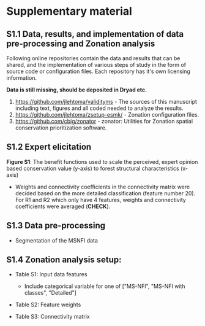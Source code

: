 # Supplementary material

## S1.1 Data, results, and implementation of data pre-processing and Zonation analysis

Following online repositories contain the data and results that can be shared, and the implementation of various steps of study in the form of source code or configuration files. Each repository has it's own licensing information.

__Data is still missing, should be deposited in Dryad etc.__

1. https://github.com/jlehtoma/validityms - The sources of this manuscript including text, figures and all coded needed to analyze the results.
2. https://github.com/jlehtoma/zsetup-esmk/ - Zonation configuration files.
3. https://github.com/cbig/zonator - zonator: Utilities for Zonation spatial conservation prioritization software.

## S1.2 Expert elicitation

__Figure S1__: The benefit functions used to scale the perceived, expert opinion based conservation value (y-axis) to forest structural characteristics (x-axis)

+ Weights and connectivity coefficients in the connectivity matrix were decided based on the more detailed classification (feature number 20). For R1 and R2 which only have 4 features, weights and connectivity coefficients were averaged (__CHECK__).

## S1.3 Data pre-processing

+ Segmentation of the MSNFI data

## S1.4 Zonation analysis setup:

+ Table S1: Input data features
    * Include categorical variable for one of ["MS-NFI", "MS-NFI with classes", "Detailed"]

+ Table S2: Feature weights

+ Table S3: Connectivity matrix

